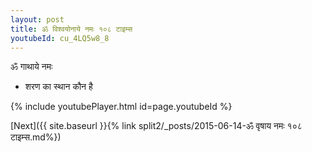 ```yaml
---
layout: post
title: ॐ विश्वयोनाये नमः १०८ टाइम्स
youtubeId: cu_4LQ5w8_8
---
```

 
 
 ॐ गाथाये नमः  
 
 -  शरण का स्थान कौन है 
 
  
 
  
 
 
 
 
 
 


{% include youtubePlayer.html id=page.youtubeId %}
 
[Next]({{ site.baseurl }}{% link  split2/_posts/2015-06-14-ॐ वृषाय नमः १०८ टाइम्स.md%})
 
